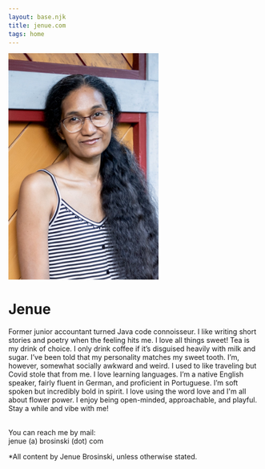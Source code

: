 ```yaml
---
layout: base.njk
title: jenue.com
tags: home
---
```


<div class="about">
	<img src="/static/img/DSC00875.jpg" width="300"/>
	<div class="aboutText">
		<h1>Jenue</h1>
        <p> Former junior accountant turned Java code connoisseur. I like writing short stories and poetry when the feeling hits me. I love all things sweet! Tea is my drink of choice. I only drink coffee if it’s disguised heavily with milk and sugar. I’ve been told that my personality matches my sweet tooth. I’m, however, somewhat socially awkward and weird. I used to like traveling but Covid stole that from me. I love learning languages. I’m a native English speaker, fairly fluent in German, and proficient in Portuguese. I’m soft spoken but incredibly bold in spirit. I love using the word love and I'm all about flower power. I enjoy being open-minded, approachable, and playful. Stay a while and vibe with me! <br/><br/>
		</p>
		<p>
			<p>You can reach me by mail: <br/>jenue (a) brosinski (dot) com</p>
			*All content by Jenue Brosinski, unless otherwise stated.
		</p>
	</div>
</div>    
